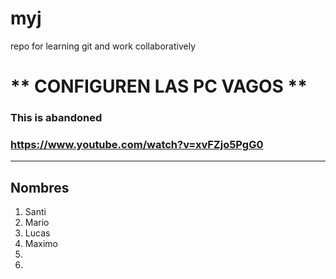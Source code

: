# myj
repo for learning git and work collaboratively
# ** CONFIGUREN LAS PC VAGOS **
### This is abandoned 
### https://www.youtube.com/watch?v=xvFZjo5PgG0

<hr>

## Nombres
1. Santi
2. Mario
3. Lucas
4. Maximo
5.
6.